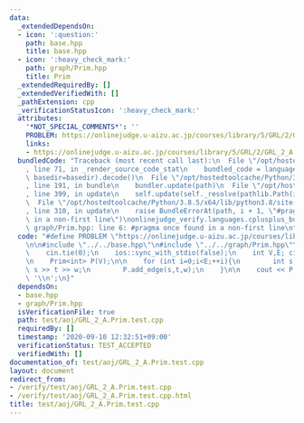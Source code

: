 ```yaml
---
data:
  _extendedDependsOn:
  - icon: ':question:'
    path: base.hpp
    title: base.hpp
  - icon: ':heavy_check_mark:'
    path: graph/Prim.hpp
    title: Prim
  _extendedRequiredBy: []
  _extendedVerifiedWith: []
  _pathExtension: cpp
  _verificationStatusIcon: ':heavy_check_mark:'
  attributes:
    '*NOT_SPECIAL_COMMENTS*': ''
    PROBLEM: https://onlinejudge.u-aizu.ac.jp/courses/library/5/GRL/2/GRL_2_A
    links:
    - https://onlinejudge.u-aizu.ac.jp/courses/library/5/GRL/2/GRL_2_A
  bundledCode: "Traceback (most recent call last):\n  File \"/opt/hostedtoolcache/Python/3.8.5/x64/lib/python3.8/site-packages/onlinejudge_verify/documentation/build.py\"\
    , line 71, in _render_source_code_stat\n    bundled_code = language.bundle(stat.path,\
    \ basedir=basedir).decode()\n  File \"/opt/hostedtoolcache/Python/3.8.5/x64/lib/python3.8/site-packages/onlinejudge_verify/languages/cplusplus.py\"\
    , line 191, in bundle\n    bundler.update(path)\n  File \"/opt/hostedtoolcache/Python/3.8.5/x64/lib/python3.8/site-packages/onlinejudge_verify/languages/cplusplus_bundle.py\"\
    , line 399, in update\n    self.update(self._resolve(pathlib.Path(included), included_from=path))\n\
    \  File \"/opt/hostedtoolcache/Python/3.8.5/x64/lib/python3.8/site-packages/onlinejudge_verify/languages/cplusplus_bundle.py\"\
    , line 310, in update\n    raise BundleErrorAt(path, i + 1, \"#pragma once found\
    \ in a non-first line\")\nonlinejudge_verify.languages.cplusplus_bundle.BundleErrorAt:\
    \ graph/Prim.hpp: line 6: #pragma once found in a non-first line\n"
  code: "#define PROBLEM \"https://onlinejudge.u-aizu.ac.jp/courses/library/5/GRL/2/GRL_2_A\"\
    \n\n#include \"../../base.hpp\"\n#include \"../../graph/Prim.hpp\"\n\nint main(){\n\
    \    cin.tie(0);\n    ios::sync_with_stdio(false);\n    int V,E; cin >> V >> E;\n\
    \n    Prim<int> P(V);\n\n    for (int i=0;i<E;++i){\n        int s,t,w; cin >>\
    \ s >> t >> w;\n        P.add_edge(s,t,w);\n    }\n\n    cout << P.build() <<\
    \ '\\n';\n}"
  dependsOn:
  - base.hpp
  - graph/Prim.hpp
  isVerificationFile: true
  path: test/aoj/GRL_2_A.Prim.test.cpp
  requiredBy: []
  timestamp: '2020-09-10 12:32:51+09:00'
  verificationStatus: TEST_ACCEPTED
  verifiedWith: []
documentation_of: test/aoj/GRL_2_A.Prim.test.cpp
layout: document
redirect_from:
- /verify/test/aoj/GRL_2_A.Prim.test.cpp
- /verify/test/aoj/GRL_2_A.Prim.test.cpp.html
title: test/aoj/GRL_2_A.Prim.test.cpp
---
```

